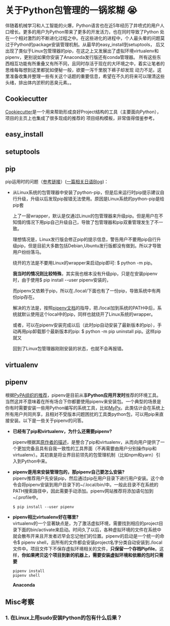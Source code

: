 # 关于Python包管理的一锅浆糊 :sob:

伴随着机械学习和人工智能的火爆，Python语言也在近5年经历了井喷式的用户人口增长。更多的用户为Python带来了更多的开发活力，也在同时导致了Python 处在一个相对激烈的不断进化过程之中。在这些进化的进程中，个人最头晕的问题莫过于Python的package安装管理机制。从最早的easy\_install到setuptools， 后又出现了类似于Linux包管理器的pip，在这之上又发展出了虚拟环境virtualenv和pipenv，更别说如果你安装了Anaconda发行版还有conda管理器。 所有这些东西相互功能有所重叠又有所不同，且同时存活于现在的大环境之中，着实让笔者的思维每每想到这里都犹如便秘一般，欲要一泻千里脱下裤子却发现 动力不足。这里准备收集并整理一些有关这个话题的重要信息，希望在不久的将来可以理清这些头绪，排出体内淤积的恶臭元素。。

## Cookiecutter

[Cookiecutter](https://github.com/cookiecutter/cookiecutter)是一个用来帮助形成良好Project结构的工具（主要面向Python），项目的主页上也集成了很多现成的推荐的 项目结构模板，非常值得借鉴参考。

## easy\_install

## setuptools

## pip

pip运用时的问题（[参考链接](https://github.com/pypa/pip/issues/5599)）\([一篇相关日语Blog](https://laboradian.com/cannot-import-name-main-when-upgrading-pip/)\)：

* 从Linux系统的包管理器中安装了python-pip，但是后来运行时pip提示建议自行升级，升级以后发现pip报错无法使用。原因是Linux系统的python-pip是给pip套

  上了一层wrapper，默认是仅通过Linux的包管理器来升级pip。但是用户在不知情的情况下用pip自己升级自己，导致了包管理器和pip双重管理发生了不一致。   

  理想情况是，Linux发行版会修正pip的提示信息，警告用户不要用pip自行升级pip，但是目前大多数包括Debian,Ubuntu发行版都没有做到。所以才导致用户纷纷落马。   

  绕开的方法是不要用Linux的wrapper来启动pip即可: $ python -m pip。   

  **我当时的情况则比较特殊**，其实我也根本没有升级pip，只是在安装pipenv时，由于使用$ pip install --user pipenv安装的，

  而pipenv又依赖于pip，所以在./local/下面也有了一份pip，导致系统中有两份pip存在。

  解决的方法是，按照[pipenv文档](https://docs.python-guide.org/dev/virtualenvs/)的指导，把./local加到系统的PATH中后，系统就默认使用这个local中的pip，同样也就绕开了Linux系统的wrapper。   

  或者，可以在pipenv安装完成以后（此时pip自动安装了最新版本的pip），手动再用pip卸载那个最新版本的pip: $ python -m pip uninstall pip。这样pip就又

  回到了Linux包管理器刚刚安装的状态，也就不会再报错。

## virtualenv

## pipenv

根据[PyPA组织的推荐](https://packaging.python.org/guides/tool-recommendations/)，pipenv是目前从事**Python应用开发时**推荐的环境工具。 当然这并不意味着在所有场合下你都要使用pipenv来安装包。一个典型的场景是你有时需要安装一些用Python编写的系统工具，比如[MyPy](https://github.com/python/mypy)。此类估计会在系统上所有用户共同共享，且相对不受版本问题困扰的工具类python包，可以用pip来直接安装。以下是一些关于pipenv的问答。

* **已经有了pip和virtualenv，为什么还需要pipenv?**   

  pipenv根据其[原作者的描述](https://docs.pipenv.org/en/latest/)，是整合了pip和virtualenv，从而向用户提供了一个更加完备且具有自我一致性的工具界面（不再需要由用户分别操作pip和virtualenv）。其初衷是将业界目前领先的包管理机制（比如npm和yarn）引入到Python中来。

* **pipenv是用来安装管理包的，那pipenv自己要怎么安装?**  
  pipenv推荐用户先安装pip，然后通过pip在用户目录下进行用户安装。这个命令会将pipenv安装到用户目录下的~/.local/bin/中。一般此目录不在系统的PATH搜索路径中，因此需要手动添加。pipenv网站推荐将添加语句加到~/.profile中。

  ```text
  $ pip install --user pipenv
  ```

* **pipenv相比virtualenv好在哪里?**  
  virtualenv的一个显著缺点是，为了激活虚拟环境，需要找到相应的project目录下面的bin/activate来启动。时间久了以后，各种虚拟环境的文件在系统中就会散布开来且开发者迟早会忘记他们的位置。pipenv的启动是一个统一的命令$ pipenv shell，且所有的文件都会安装project名字分类自动安装到./local文件中。项目文件下不保存虚拟环境相关的文件，**只保留一个存档Pipfile**。这样，**你如果拷贝这个项目到新的机器上，需要安装虚拟环境和依赖的包时只需要**

  ```text
  pipenv install
  pipenv shell
  ```

  **Anaconda**

## Misc考察

### 1. 在Linux上用sudo安装Python的包有什么后果？

